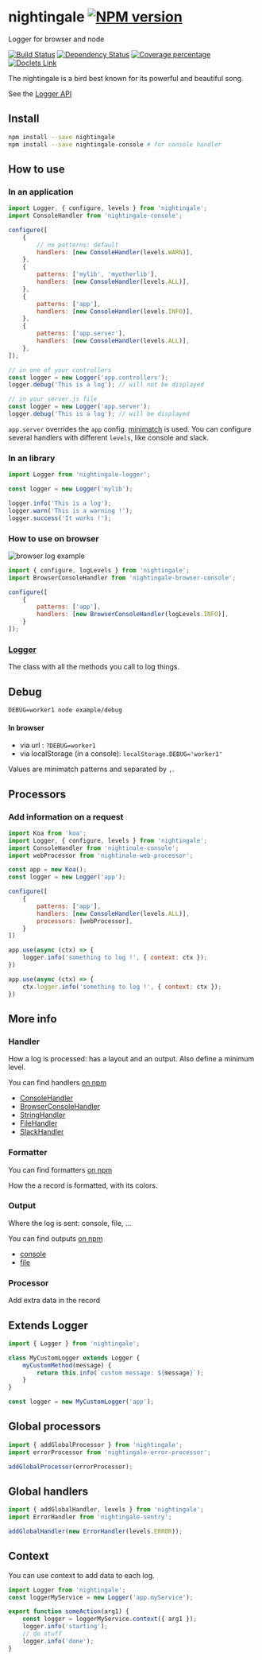 # nightingale [![NPM version][npm-image]][npm-url]

Logger for browser and node

[![Build Status][build-status-image]][build-status-url] [![Dependency Status][daviddm-image]][daviddm-url]
 [![Coverage percentage][coverage-image]][coverage-url] [![Doclets Link][doclets-image]][doclets-url]
             
The nightingale is a bird best known for its powerful and beautiful song.

See the [Logger API](http://nightingalejs.github.io/nightingale-logger/docs/Logger.html)

## Install

```sh
npm install --save nightingale  
npm install --save nightingale-console # for console handler
```


## How to use

### In an application

```js
import Logger, { configure, levels } from 'nightingale';
import ConsoleHandler from 'nightingale-console';

configure([
    {
        // no patterns: default
        handlers: [new ConsoleHandler(levels.WARN)],
    },
    {
        patterns: ['mylib', 'myotherlib'],
        handlers: [new ConsoleHandler(levels.ALL)],
    },
    {
        patterns: ['app'],
        handlers: [new ConsoleHandler(levels.INFO)],
    },
    {
        patterns: ['app.server'],
        handlers: [new ConsoleHandler(levels.ALL)],
    },
]);

// in one of your controllers
const logger = new Logger('app.controllers');
logger.debug('This is a log'); // will not be displayed

// in your server.js file
const logger = new Logger('app.server');
logger.debug('This is a log'); // will be displayed
```

`app.server` overrides the `app` config. [minimatch](https://www.npmjs.com/package/minimatch) is used.
You can configure several handlers with different `levels`, like console and slack.

### In an library

```js
import Logger from 'nightingale-logger';

const logger = new Logger('mylib');

logger.info('This is a log');
logger.warn('This is a warning !');
logger.success('It works !');
```

### How to use on browser

![browser log example](https://static.hurpeau.com/images/npm/nightingale/log_in_firefox.png)

```js
import { configure, logLevels } from 'nightingale';
import BrowserConsoleHandler from 'nightingale-browser-console';

configure([
    {
        patterns: ['app'],
        handlers: [new BrowserConsoleHandler(logLevels.INFO)],
    }
]);
```


### [Logger](http://christophehurpeau.github.io/nightingale/docs/Logger.html)

The class with all the methods you call to log things.

## Debug

```
DEBUG=worker1 node example/debug
```

#### In browser

- via url : `?DEBUG=worker1`
- via localStorage (in a console): `localStorage.DEBUG='worker1'`

Values are minimatch patterns and separated by `,`.

## Processors

### Add information on a request

```js
import Koa from 'koa';
import Logger, { configure, levels } from 'nightingale';
import ConsoleHandler from 'nightinale-console';
import webProcessor from 'nightinale-web-processor';

const app = new Koa();
const logger = new Logger('app');

configure([
    {
        patterns: ['app'],
        handlers: [new ConsoleHandler(levels.ALL)],
        processors: [webProcessor],
    }
])

app.use(async (ctx) => {
    logger.info('something to log !', { context: ctx });
})

app.use(async (ctx) => {
    ctx.logger.info('something to log !', { context: ctx });
})
```

## More info

### Handler

How a log is processed: has a layout and an output.
Also define a minimum level.

You can find handlers [on npm](https://www.npmjs.com/search?q=nightingale-handler)

- [ConsoleHandler](https://npmjs.org/package/nightingale-console)
- [BrowserConsoleHandler](https://npmjs.org/package/nightingale-browser-console)
- [StringHandler](https://npmjs.org/package/nightingale-string)
- [FileHandler](https://npmjs.org/package/nightingale-file)
- [SlackHandler](https://npmjs.org/package/nightingale-slack)

### Formatter

You can find formatters [on npm](https://www.npmjs.com/search?q=nightingale-formatter)

How the a record is formatted, with its colors.

### Output

Where the log is sent: console, file, ...

You can find outputs [on npm](https://www.npmjs.com/search?q=nightingale-output)

- [console](https://npmjs.org/package/nightingale-console-output)
- [file](https://npmjs.org/package/nightingale-file-output)

### Processor

Add extra data in the record

## Extends Logger

```js
import { Logger } from 'nightingale';

class MyCustomLogger extends Logger {
    myCustomMethod(message) {
        return this.info(`custom message: ${message}`);
    }
}

const logger = new MyCustomLogger('app');
```

## Global processors

```js
import { addGlobalProcessor } from 'nightingale';
import errorProcessor from 'nightingale-error-processor';

addGlobalProcessor(errorProcessor);
```

## Global handlers

```js
import { addGlobalHandler, levels } from 'nightingale';
import ErrorHandler from 'nightingale-sentry';

addGlobalHandler(new ErrorHandler(levels.ERROR));
```

## Context

You can use context to add data to each log.

```js
import Logger from 'nightingale';
const loggerMyService = new Logger('app.myService');

export function someAction(arg1) {
    const logger = loggerMyService.context({ arg1 });
    logger.info('starting');
    // do stuff
    logger.info('done');
}
```

[npm-image]: https://img.shields.io/npm/v/nightingale.svg?style=flat-square
[npm-url]: https://npmjs.org/package/nightingale
[daviddm-image]: https://david-dm.org/nightingalejs/nightingale.svg?style=flat-square
[daviddm-url]: https://david-dm.org/nightingalejs/nightingale
[build-status-image]: https://img.shields.io/circleci/project/nightingalejs/nightingale/master.svg?style=flat-square
[build-status-url]: https://circleci.com/gh/nightingalejs/nightingale
[coverage-image]: https://img.shields.io/coveralls/nightingalejs/nightingale/master.svg?style=flat-square
[coverage-url]: https://nightingalejs.github.io/nightingale/coverage/lcov-report/

[doclets-image]: https://img.shields.io/badge/doclets.io-master-green.svg?style=flat-square
[doclets-url]: https://doclets.io/nightingalejs/nightingale/master

